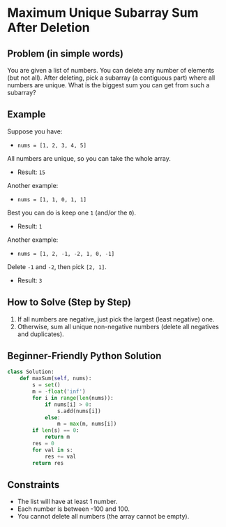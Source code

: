 # Maximum Unique Subarray Sum After Deletion

## Problem (in simple words)
You are given a list of numbers. You can delete any number of elements (but not all). After deleting, pick a subarray (a contiguous part) where all numbers are unique. What is the biggest sum you can get from such a subarray?

## Example
Suppose you have:
- `nums = [1, 2, 3, 4, 5]`

All numbers are unique, so you can take the whole array.
- Result: `15`

Another example:
- `nums = [1, 1, 0, 1, 1]`

Best you can do is keep one `1` (and/or the `0`).
- Result: `1`

Another example:
- `nums = [1, 2, -1, -2, 1, 0, -1]`

Delete `-1` and `-2`, then pick `[2, 1]`.
- Result: `3`

## How to Solve (Step by Step)
1. If all numbers are negative, just pick the largest (least negative) one.
2. Otherwise, sum all unique non-negative numbers (delete all negatives and duplicates).

## Beginner-Friendly Python Solution
```python
class Solution:
    def maxSum(self, nums):
        s = set()
        m = -float('inf')
        for i in range(len(nums)):
            if nums[i] > 0:
                s.add(nums[i])
            else:
                m = max(m, nums[i])
        if len(s) == 0:
            return m
        res = 0
        for val in s:
            res += val
        return res
```

## Constraints
- The list will have at least 1 number.
- Each number is between -100 and 100.
- You cannot delete all numbers (the array cannot be empty). 